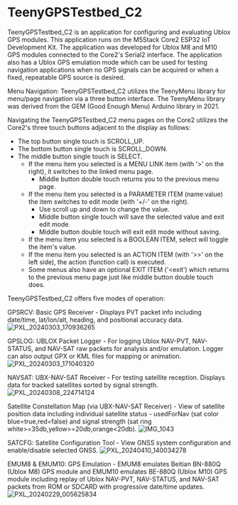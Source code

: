 # TeenyGPSTestbed_C2

TeenyGPSTestbed_C2 is an application for configuring and evaluating Ublox GPS modules.  This application runs on the M5Stack Core2 ESP32 IoT Development Kit.
The application was developed for Ublox M8 and M10 GPS modules connected to the Core2's Serial2 interface.  The application also has a Ublox GPS emulation mode which can be used for testing navigation applications when no GPS signals can be acquired or when a fixed, repeatable GPS source is desired.

Menu Navigation:
TeenyGPSTestbed_C2 utilizes the TeenyMenu library for menu/page navigation via a three button interface.
The TeenyMenu library was derived from the GEM (Good Enough Menu) Arduino library in 2021.

Navigating the TeenyGPSTestbed_C2 menu pages on the Core2 utilizes the Core2's three touch buttons adjacent to the display as follows:
- The top button single touch is SCROLL_UP.
- The bottom button single touch is SCROLL_DOWN.
- The middle button single touch is SELECT.
  - If the menu item you selected is a MENU LINK item (with '>' on the right), it switches to the linked menu page.
    - Middle button double touch returns you to the previous menu page.
  - If the menu item you selected is a PARAMETER ITEM (name:value) the item switches to edit mode (with '+/-' on the right).
    - Use scroll up and down to change the value.
    - Middle button single touch will save the selected value and exit edit mode.
    - Middle button double touch will exit edit mode without saving.
  - If the menu item you selected is a BOOLEAN ITEM, select will toggle the item's value.
  - If the menu item you selected is an ACTION ITEM (with '>>' on the left side), the action (function call) is executed.
  - Some menus also have an optional EXIT ITEM ('<exit') which returns to the previous menu page just like middle button double touch does.

TeenyGPSTestbed_C2 offers five modes of operation:

GPSRCV: Basic GPS Receiver - Displays PVT packet info including date/time, lat/lon/alt, heading, and positional accuracy data.
![PXL_20240303_170936265](https://github.com/BeakeS/TeenyGPSTestbed_C2/assets/27782001/4e2b1242-d968-42f4-b2d3-a8b80f035e75)

GPSLOG: UBLOX Packet Logger - For logging Ublox NAV-PVT, NAV-STATUS, and NAV-SAT raw packets for analysis and/or emulation. Logger can also output GPX or KML files for mapping or animation.
![PXL_20240303_171040320](https://github.com/BeakeS/TeenyGPSTestbed_C2/assets/27782001/937f2e26-c376-4e52-9304-112ede750657)

NAVSAT: UBX-NAV-SAT Receiver - For testing satellite reception.  Displays data for tracked satellites sorted by signal strength.
![PXL_20240308_224714124](https://github.com/BeakeS/TeenyGPSTestbed_C2/assets/27782001/3de865b5-92e7-4fd6-8090-d8b94a51ce38)

Satellite Constellation Map (via UBX-NAV-SAT Receiver) - View of satellite position data including individual satellite status - usedForNav (sat color blue=true,red=false) and signal strength (sat ring white>=35db,yellow>=20db,orange<20db).
![IMG_1043](https://github.com/BeakeS/TeenyGPSTestbed_C2/assets/27782001/0a825537-1c38-4cab-9103-e406b6bcbade)

SATCFG: Satellite Configuration Tool - View GNSS system configuration and enable/disable selected GNSS.
![PXL_20240410_140034278](https://github.com/BeakeS/TeenyGPSTestbed_C2/assets/27782001/a930ee04-f1bd-4229-a14a-501317c313ff)

EMUM8 & EMUM10: GPS Emulation - EMUM8 emulates Beitian BN-880Q (Ublox M8) GPS module and EMUM10 emulates BE-880Q (Ublox M10) GPS module including replay of Ublox NAV-PVT, NAV-STATUS, and NAV-SAT packets from ROM or SDCARD with progressive date/time updates.
![PXL_20240229_005625834](https://github.com/BeakeS/TeenyGPSTestbed_C2/assets/27782001/f4011f04-dae2-459f-9b68-648e4ca00ba4)
